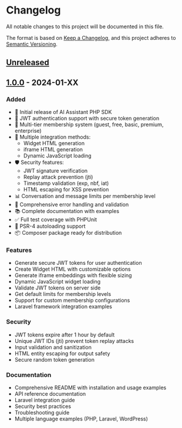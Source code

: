 # Changelog

All notable changes to this project will be documented in this file.

The format is based on [Keep a Changelog](https://keepachangelog.com/en/1.0.0/),
and this project adheres to [Semantic Versioning](https://semver.org/spec/v2.0.0.html).

## [Unreleased]

## [1.0.0] - 2024-01-XX

### Added
- 🎉 Initial release of AI Assistant PHP SDK
- 🔐 JWT authentication support with secure token generation
- 👥 Multi-tier membership system (guest, free, basic, premium, enterprise)
- 🎨 Multiple integration methods:
  - Widget HTML generation
  - iframe HTML generation  
  - Dynamic JavaScript loading
- 🛡️ Security features:
  - JWT signature verification
  - Replay attack prevention (jti)
  - Timestamp validation (exp, nbf, iat)
  - HTML escaping for XSS prevention
- 📊 Conversation and message limits per membership level
- 🔧 Comprehensive error handling and validation
- 📚 Complete documentation with examples
- ✅ Full test coverage with PHPUnit
- 🎯 PSR-4 autoloading support
- 📦 Composer package ready for distribution

### Features
- Generate secure JWT tokens for user authentication
- Create Widget HTML with customizable options
- Generate iframe embeddings with flexible sizing
- Dynamic JavaScript widget loading
- Validate JWT tokens on server side
- Get default limits for membership levels
- Support for custom membership configurations
- Laravel framework integration examples

### Security
- JWT tokens expire after 1 hour by default
- Unique JWT IDs (jti) prevent token replay attacks
- Input validation and sanitization
- HTML entity escaping for output safety
- Secure random token generation

### Documentation
- Comprehensive README with installation and usage examples
- API reference documentation
- Laravel integration guide
- Security best practices
- Troubleshooting guide
- Multiple language examples (PHP, Laravel, WordPress)

[Unreleased]: https://github.com/maxwebtech/ai-assistant-sdk/compare/v1.0.0...HEAD
[1.0.0]: https://github.com/maxwebtech/ai-assistant-sdk/releases/tag/v1.0.0